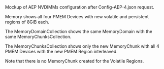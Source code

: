 Mockup of AEP NVDIMMs configuration after Config-AEP-4.json request.

Memory shows all four PMEM Devices with new volatile and persistent regions of 8GiB each.

The MemoryDomainCollection shows the same MemoryDomain with the same MemoryChunksCollection.

The MemoryChunksCollection shows only the new MemoryChunk with all 4 PMEM Devices with the new PMEM Region interleaved.

Note that there is no MemoryChunk created for the Volatile Regions.
